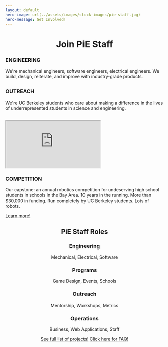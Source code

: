 ```yaml
---
layout: default
hero-image: url(../assets/images/stock-images/pie-staff.jpg)
hero-message: Get Involved!
---
```


<!-- WHAT WE DO -->
<div class="container">
    <h1 style="text-align: center">Join PiE Staff</h1>
    <!--<h2>WHAT WE DO</h2>-->
</div>
<div class="rc-row vertical-align" >
    <div class="text-col text-left" id="fall-row" >
        <div class="graphic-description">
            <h3>ENGINEERING</h3>
            <p>We're mechanical engineers, software engineers, electrical engineers. We build, design, reiterate, and
            improve with industry-grade products.</p>
            <h2><i class="fa fa-wrench"></i> <i class="fa fa-laptop"></i> <i class="fa fa-cogs"></i></h2>
        </div>
    </div>
    <div class="text-col text-right" id="spring-row" >
        <div class="graphic-description">
            <h3>OUTREACH</h3>
            <p>We're UC Berkeley students who care about making a difference in the lives of underrepresented students in science and engineering.</p>
            <h2><i class="fa fa-heart"></i> <i class="fa fa-users"></i> <i class="fa fa-book"></i></h2>
        </div>
    </div>
</div>
<div id="fall-row" class="rc-row vertical-align">
    <div id="rc-video" class ="image-col embed-responsive embed-responsive-16by9">
      <iframe class ="embed-responsive-item" src="https://www.youtube.com/embed/IQ-xtgo2VG4" allowfullscreen></iframe>
    </div>
    <div class="text-col text-left">
        <div class="graphic-description">
            <h3>COMPETITION</h3>
            <p>Our capstone: an annual robotics competition for undeserving high school students in schools in the Bay Area. 10 years in the running. More than $30,000 in funding. Run completely by UC Berkeley students. Lots of robots.</p>
            <a class="btn btn-info" href="../about/about-us.html">Learn more!</a>
        </div>
    </div>
</div>

<!-- PiE Staff Roles -->
<div class="container">
    <div class="row">
        <div id="announcements" style="margin: 0">
            <h2 align="center">PiE Staff Roles</h2>
            <div class="row">
                <div class="col-sm-3" style="text-align: center">
                    <h3>Engineering</h3>
                    <p>Mechanical, Electrical, Software</p>
                </div>
                <div class="col-sm-3" style="text-align: center">
                    <h3>Programs</h3>
                    <p>Game Design, Events, Schools</p>
                </div>
                <div class="col-sm-3" style="text-align: center">
                    <h3>Outreach</h3>
                    <p>Mentorship, Workshops, Metrics</p>
                </div>
                <div class="col-sm-3" style="text-align: center">
                    <h3>Operations</h3>
                    <p>Business, Web Applications, Staff</p>
                </div>
            </div>
            <div style="text-align: center">
            <a class="btn btn-primary" href="../get-involved/faq.html#projects">See full list of projects!</a>
            <a class="btn btn-info" href="../get-involved/faq.html">Click here for FAQ!</a>
            </div>
        </div>
    </div>
</div>

<!--
Are you interested in joining the more than 80 active staff members of PiE? We currently have [over 20 different projects](../get-involved/faq.html#projects) for you to get involved in. Pioneers in Engineering is an excellent way to get involved in outreach through engineering - your work in PiE will reach hundreds of Bay Area high school students. Our organization is entirely student run and depends on the efforts and contributions of students like you.


If you’re looking to get involved, or just want more information about us, shoot an email to <a href="mailto:recruiting@pioneers.berkeley.edu">recruiting@pioneers.berkeley.edu</a> or fill out [this interest form](https://docs.google.com/forms/d/1Yiyzjsyio_bC4FRvGLdYg7EoBzHKdJ4ZJYyrRlnuTOM/viewform) to join our mailing list! You can also drop by our weekly work sessions - catch us in the 3rd Floor O’Brien Breezeway (the glass hallway between McLaughlin and O’Brien) on Wednesdays from 7-9 PM and Saturdays from 1-3 PM, starting September 12.


[Check out some frequently asked questions about joining PiE staff!](../get-involved/faq.html)

[<img class="img-responsive" src="{{ '/assets/images/join-staff/whyjoinpie.png' | prepend: site.baseurl }}">]({{ '/assets/images/join-staff/whyjoinpie.png' | prepend: site.baseurl }}){:target="_blank"}
-->

<!-- other student groups, make new page?
<h1>Other Student Groups on Campus</h1>

Berkeley has lots of other student groups related to engineering or community outreach - here’s a small selection below!

<h1>Robotics@Berkeley</h1>
Robotics@Berkeley is a student group committed to lowering the barriers to starting robotics projects and joining the robotics community at Cal. They strive to create a financial, social, and informational hub for undergraduate roboticists at UC Berkeley by:

1. Providing monetary, informational, and administrative support for students’ robotics-related projects and competition teams,
2. Collecting and publicizing information about and opportunities in UC Berkeley’s robotics-related student groups and research labs, and
3. Organizing socially and intellectually engaging events for roboticists of all ages, majors, and interests.

You can check out more about their group on their website [here](https://rab.berkeley.edu), along with a list of other robotics organizations they list [here](https://rab.berkeley.edu/related/clubs).
-->